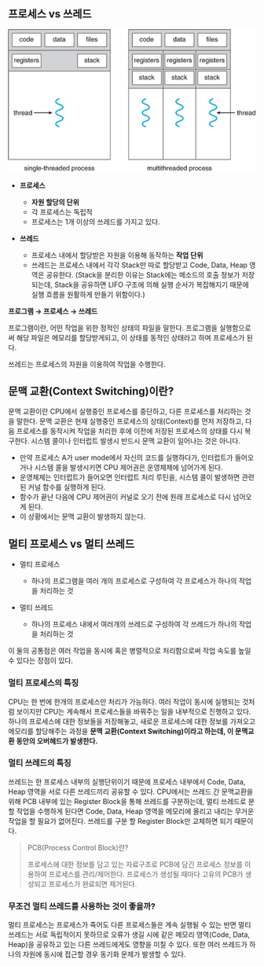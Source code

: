 ## 프로세스 vs 쓰레드

![img](https://github.com/dilmah0203/TIL/blob/main/Image/Process.png)

- **프로세스**
  - **자원 할당의 단위**
  - 각 프로세스는 독립적
  - 프로세스는 1개 이상의 쓰레드를 가지고 있다.

- **쓰레드**
  - 프로세스 내에서 할당받은 자원을 이용해 동작하는 **작업 단위**
  - 쓰레드는 프로세스 내에서 각각 Stack만 따로 할당받고 Code, Data, Heap 영역은 공유한다.
  (Stack을 분리한 이유는 Stack에는 메소드의 호출 정보가 저장되는데, Stack을 공유하면 LIFO 구조에 의해 실행 순서가 복잡해지기 때문에 실행 흐름을 원활하게 만들기 위함이다.)

**프로그램 → 프로세스 → 쓰레드**

프로그램이란, 어떤 작업을 위한 정적인 상태의 파일을 말한다. 프로그램을 실행함으로써 해당 파일은 메모리를 할당받게되고, 이 상태를 동적인 상태라고 하며 프로세스가 된다.

쓰레드는 프로세스의 자원을 이용하여 작업을 수행한다.

## 문맥 교환(Context Switching)이란?

문맥 교환이란 CPU에서 실행중인 프로세스를 중단하고, 다른 프로세스를 처리하는 것을 말한다. 문맥 교환은 현재 실행중인 프로세스의 상태(Context)를 먼저 저장하고, 다음 프로세스를 동작시켜 작업을 처리한 후에 이전에 저장된 프로세스의 상태를 다시 복구한다. 시스템 콜이나 인터럽트 발생시 반드시 문맥 교환이 일어나는 것은 아니다.

- 만약 프로세스 A가 user mode에서 자신의 코드를 실행하다가, 인터럽트가 들어오거나 시스템 콜을 발생시키면 CPU 제어권은 운영체제에 넘어가게 된다.
- 운영체제는 인터럽트가 들어오면 인터럽트 처리 루틴을, 시스템 콜이 발생하면 관련된 커널 함수를 실행하게 된다.
- 함수가 끝난 다음에 CPU 제어권이 커널로 오기 전에 원래 프로세스로 다시 넘어오게 된다.
- 이 상황에서는 문맥 교환이 발생하지 않는다.

## 멀티 프로세스 vs 멀티 쓰레드

- 멀티 프로세스
  - 하나의 프로그램을 여러 개의 프로세스로 구성하여 각 프로세스가 하나의 작업을 처리하는 것
 
- 멀티 쓰레드 
  - 하나의 프로세스 내에서 여러개의 쓰레드로 구성하여 각 쓰레드가 하나의 작업을 처리하는 것
  
 이 둘의 공통점은 여러 작업을 동시에 혹은 병렬적으로 처리함으로써 작업 속도를 높일 수 있다는 장점이 있다.
  
### 멀티 프로세스의 특징
  
CPU는 한 번에 한개의 프로세스만 처리가 가능하다. 여러 작업이 동시에 실행되는 것처럼 보이지만 CPU는 계속해서 프로세스들을 바꿔주는 일을 내부적으로 진행하고 있다. 하나의 프로세스에 대한 정보들을 저장해놓고, 새로운 프로세스에 대한 정보를 가져오고 메모리를 할당해주는 과정을 **문맥 교환(Context Switching)이라고 하는데, 이 문맥교환 동안의 오버헤드가 발생한다.**

### 멀티 쓰레드의 특징
  
쓰레드는 한 프로세스 내부의 실행단위이기 때문에 프로세스 내부에서 Code, Data, Heap 영역을 서로 다른 쓰레드끼리 공유할 수 있다. CPU에서는 쓰레드 간 문맥교환을 위해 PCB 내부에 있는 Register Block을 통해 쓰레드를 구분하는데, 멀티 쓰레드로 분할 작업을 수행하게 된다면 Code, Data, Heap 영역을 메모리에 올리고 내리는 무거운 작업을 할 필요가 없어진다. 쓰레드를 구분 할 Register Block만 교체하면 되기 때문이다.
  
> PCB(Process Control Block)란? 
> 
> 프로세스에 대한 정보를 담고 있는 자료구조로 PCB에 담긴 프로세스 정보를 이용하여 프로세스를 관리/제어한다. 프로세스가 생성될 때마다 고유의 PCB가 생성되고 프로세스가 완료되면 제거된다.

### 무조건 멀티 쓰레드를 사용하는 것이 좋을까?

멀티 프로세스는 프로세스가 죽어도 다른 프로세스들은 계속 실행될 수 있는 반면 멀티 쓰레드는 서로 독립적이지 못하므로 오류가 생길 시에 같은 메모리 영역(Code, Data, Heap)을 공유하고 있는 다른 쓰레드에게도 영향을 미칠 수 있다. 또한 여러 쓰레드가 하나의 자원에 동시에 접근할 경우 동기화 문제가 발생할 수 있다.


